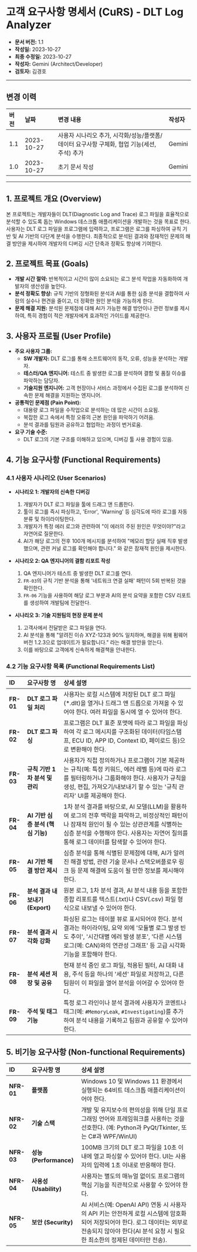 # 고객 요구사항 명세서 (CuRS) - DLT Log Analyzer

*   **문서 버전:** 1.1
*   **작성일:** 2023-10-27
*   **최종 수정일:** 2023-10-27
*   **작성자:** Gemini (Architect/Developer)
*   **검토자:** 김경호

---

## 변경 이력

| 버전 | 날짜       | 변경 내용                                                                                             | 작성자  |
| :--- | :--------- | :---------------------------------------------------------------------------------------------------- | :------ |
| 1.1  | 2023-10-27 | 사용자 시나리오 추가, 시각화/성능/플랫폼/데이터 요구사항 구체화, 협업 기능(세션, 주석) 추가 | Gemini  |
| 1.0  | 2023-10-27 | 초기 문서 작성                                                                                        | Gemini  |
---

## 1. 프로젝트 개요 (Overview)

본 프로젝트는 개발자들이 DLT(Diagnostic Log and Trace) 로그 파일을 효율적으로 분석할 수 있도록 돕는 Windows 데스크톱 애플리케이션을 개발하는 것을 목표로 한다. 사용자는 DLT 로그 파일을 프로그램에 입력하고, 프로그램은 로그를 파싱하여 규칙 기반 및 AI 기반의 다단계 분석을 수행한다. 최종적으로 분석된 결과와 잠재적인 문제의 해결 방안을 제시하여 개발자의 디버깅 시간 단축과 정확도 향상에 기여한다.

## 2. 프로젝트 목표 (Goals)

*   **개발 시간 절약:** 반복적이고 시간이 많이 소요되는 로그 분석 작업을 자동화하여 개발자의 생산성을 높인다.
*   **분석 정확도 향상:** 규칙 기반의 정형화된 분석과 AI를 통한 심층 분석을 결합하여 사람의 실수나 편견을 줄이고, 더 정확한 원인 분석을 가능하게 한다.
*   **문제 해결 지원:** 분석된 문제점에 대해 AI가 가능한 해결 방안이나 관련 정보를 제시하여, 특히 경험이 적은 개발자에게 효과적인 가이드를 제공한다.

## 3. 사용자 프로필 (User Profile)

*   **주요 사용자 그룹:**
    *   **SW 개발자:** DLT 로그를 통해 소프트웨어의 동작, 오류, 성능을 분석하는 개발자.
    *   **테스터/QA 엔지니어:** 테스트 중 발생한 로그를 분석하여 결함 및 품질 이슈를 파악하는 담당자.
    *   **기술지원 엔지니어:** 고객 현장이나 서비스 과정에서 수집된 로그를 분석하여 신속한 문제 해결을 지원하는 엔지니어.
*   **공통적인 문제점 (Pain Point):**
    *   대용량 로그 파일을 수작업으로 분석하는 데 많은 시간이 소요됨.
    *   복잡한 로그 속에서 특정 오류의 근본 원인을 파악하기 어려움.
    *   분석 결과를 팀원과 공유하고 협업하는 과정이 번거로움.
*   **요구 기술 수준:**
    *   DLT 로그의 기본 구조를 이해하고 있으며, 디버깅 툴 사용 경험이 있음.

## 4. 기능 요구사항 (Functional Requirements)

### 4.1 사용자 시나리오 (User Scenarios)

*   **시나리오 1: 개발자의 신속한 디버깅**
    1.  개발자가 DLT 로그 파일을 툴에 드래그 앤 드롭한다.
    2.  툴이 로그를 즉시 파싱하고, 'Error', 'Warning' 등 심각도에 따라 로그를 자동 분류 및 하이라이팅한다.
    3.  개발자가 특정 에러 로그와 관련하여 "이 에러의 주된 원인은 무엇이야?"라고 자연어로 질문한다.
    4.  AI가 해당 로그의 전후 100개 메시지를 분석하여 "메모리 할당 실패 직후 발생했으며, 관련 커널 로그를 확인해야 합니다." 와 같은 잠재적 원인을 제시한다.

*   **시나리오 2: QA 엔지니어의 결함 리포트 작성**
    1.  QA 엔지니어가 테스트 중 발생한 DLT 로그를 연다.
    2.  `FR-03`의 규칙 기반 분석을 통해 '네트워크 연결 실패' 패턴이 5회 반복된 것을 확인한다.
    3.  `FR-06` 기능을 사용하여 해당 로그 부분과 AI의 분석 요약을 포함한 CSV 리포트를 생성하여 개발팀에 전달한다.

*   **시나리오 3: 기술 지원팀의 현장 문제 분석**
    1.  고객사에서 전달받은 로그 파일을 연다.
    2.  AI 분석을 통해 "알려진 이슈 XYZ-123과 90% 일치하며, 해결을 위해 펌웨어 버전 1.2.3으로 업데이트가 필요합니다." 라는 해결 방안을 얻는다.
    3.  이를 바탕으로 고객에게 신속하게 해결책을 안내한다.

### 4.2 기능 요구사항 목록 (Functional Requirements List)

| ID      | 요구사항 명                               | 상세 설명                                                                                                                                                                                                                         |
| :------ | :---------------------------------------- | :-------------------------------------------------------------------------------------------------------------------------------------------------------------------------------------------------------------------------------- |
| **FR-01** | **DLT 로그 파일 처리**                    | 사용자는 로컬 시스템에 저장된 DLT 로그 파일(\*.dlt)을 열거나 드래그 앤 드롭으로 가져올 수 있어야 한다. 여러 파일을 동시에 열 수 있어야 한다.                                                                                             |
| **FR-02** | **DLT 로그 파싱**                         | 프로그램은 DLT 표준 포맷에 따라 로그 파일을 파싱하여 각 로그 메시지를 구조화된 데이터(타임스탬프, ECU ID, APP ID, Context ID, 페이로드 등)으로 변환해야 한다.                                                                         |
| **FR-03** | **규칙 기반 1차 분석 및 관리**            | 사용자가 직접 정의하거나 프로그램이 기본 제공하는 규칙(예: 특정 키워드, 에러 레벨 등)에 따라 로그를 필터링하거나 그룹화해야 한다. 사용자가 규칙을 생성, 편집, 가져오기/내보내기 할 수 있는 '규칙 관리자' UI를 제공해야 한다.         |
| **FR-04** | **AI 기반 심층 분석 (핵심 기능)**         | 1차 분석 결과를 바탕으로, AI 모델(LLM)을 활용하여 로그의 전후 맥락을 파악하고, 비정상적인 패턴이나 잠재적 원인이 될 수 있는 상관관계를 식별하는 심층 분석을 수행해야 한다. 사용자는 자연어 질의를 통해 로그 데이터를 탐색할 수 있어야 한다. |
| **FR-05** | **AI 기반 해결 방안 제시**                | 심층 분석을 통해 식별된 문제점에 대해, AI가 알려진 해결 방법, 관련 기술 문서나 스택오버플로우 링크 등 문제 해결에 도움이 될 만한 정보를 제시해야 한다.                                                                           |
| **FR-06** | **분석 결과 내보내기(Export)**            | 원본 로그, 1차 분석 결과, AI 분석 내용 등을 포함한 종합 리포트를 텍스트(.txt)나 CSV(.csv) 파일 형식으로 내보낼 수 있어야 한다.                                                                                                    |
| **FR-07** | **분석 결과 시각화 강화**                 | 파싱된 로그는 테이블 뷰로 표시되어야 한다. 분석 결과는 하이라이팅, 요약 외에 '모듈별 로그 발생 빈도 추이', '시간대별 에러 발생 분포', '다른 시스템 로그(예: CAN)와의 연관성 그래프' 등 고급 시각화 기능을 포함해야 한다.             |
| **FR-08** | **분석 세션 저장 및 공유**                | 현재 분석 중인 로그 파일, 적용된 필터, AI 대화 내용, 주석 등을 하나의 '세션' 파일로 저장하고, 다른 팀원이 이 파일을 열어 분석을 이어갈 수 있어야 한다.                                                                             |
| **FR-09** | **주석 및 태그 기능**                     | 특정 로그 라인이나 분석 결과에 사용자가 코멘트나 태그(예: `#MemoryLeak`, `#Investigating`)를 추가하여 분석 내용을 기록하고 팀원과 공유할 수 있어야 한다.                                                                          |


## 5. 비기능 요구사항 (Non-functional Requirements)

| ID      | 요구사항 명         | 상세 설명                                                                                                                                                                                                                         |
| :------ | :------------------ | :-------------------------------------------------------------------------------------------------------------------------------------------------------------------------------------------------------------------------------- |
| **NFR-01** | **플랫폼**          | Windows 10 및 Windows 11 환경에서 실행되는 64비트 데스크톱 애플리케이션이어야 한다.                                                                                                                                                  |
| **NFR-02** | **기술 스택**       | 개발 및 유지보수의 편의성을 위해 단일 프로그래밍 언어와 프레임워크를 사용하는 것을 선호한다. (예: Python과 PyQt/Tkinter, 또는 C#과 WPF/WinUI)                                                                                        |
| **NFR-03** | **성능 (Performance)** | 100MB 크기의 DLT 로그 파일을 10초 이내에 열고 파싱할 수 있어야 한다. UI는 사용자의 입력에 1초 이내로 반응해야 한다.                                                                                                                   |
| **NFR-04** | **사용성 (Usability)** | 사용자는 별도의 매뉴얼 없이도 프로그램의 핵심 기능을 직관적으로 사용할 수 있어야 한다.                                                                                                                                                  |
| **NFR-05** | **보안 (Security)**     | AI 서비스(예: OpenAI API) 연동 시 사용자의 API 키는 안전하게 로컬 시스템에 암호화되어 저장되어야 한다. 로그 데이터는 외부로 전송되지 않아야 한다(AI 분석 요청 시 필요한 최소한의 정제된 데이터만 전송).                               |
